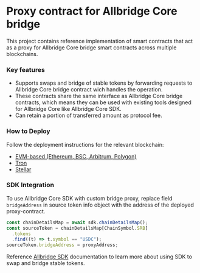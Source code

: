 # Proxy contract for Allbridge Core bridge

This project contains reference implementation of smart contracts that act as a proxy for Allbridge Core bridge smart contracts across multiple blockchains.

### Key features
* Supports swaps and bridge of stable tokens by forwarding requests to Allbridge Core bridge contract wich handles the operation.
* These contracts share the same interface as Allbridge Core bridge contracts, which means they can be used with existing tools designed for Allbridge Core like Allbridge Core SDK.
* Can retain a portion of transferred amount as protocol fee.

### How to Deploy

Follow the deployment instructions for the relevant blockchain:
* [EVM-based (Ethereum, BSC, Arbitrum, Polygon)](./evm/README.md)
* [Tron](./tron/README.md)
* [Stellar](./stellar/README.md)

### SDK Integration

To use Allbridge Core SDK with custom bridge proxy, replace field `bridgeAddress` in source token info object with the address of the deployed proxy-contract.
```typescript
const chainDetailsMap = await sdk.chainDetailsMap();
const sourceToken = chainDetailsMap[ChainSymbol.SRB]
  .tokens
  .find((t) => t.symbol == "USDC");
sourceToken.bridgeAddress = proxyAddress;
```

Reference [Allbridge SDK](https://github.com/allbridge-public/allbridge-core-js-sdk/blob/main/README.md) documentation to learn more about using SDK to swap and bridge stable tokens.

